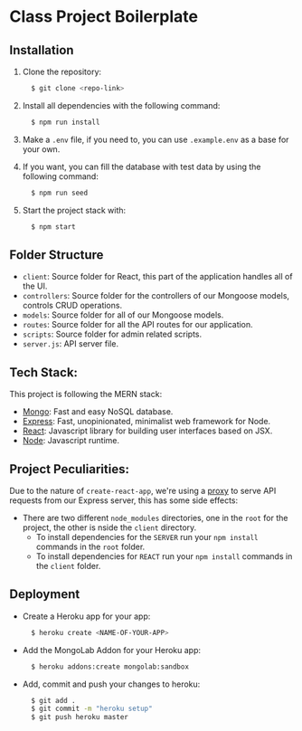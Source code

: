 # Class Project Boilerplate

## Installation

1. Clone the repository:
    ```bash
      $ git clone <repo-link>
    ```

2. Install all dependencies with the following command:
    ```bash
      $ npm run install
    ```

3. Make a `.env` file, if you need to, you can use `.example.env` as a base for your own.

4. If you want, you can fill the database with test data by using the following command:
    ```bash
      $ npm run seed
    ```

5. Start the project stack with:
    ```bash
      $ npm start
    ```

## Folder Structure

* `client`: Source folder for React, this part of the application handles all of the UI.
* `controllers`: Source folder for the controllers of our Mongoose models, controls CRUD operations.
* `models`: Source folder for all of our Mongoose models.
* `routes`: Source folder for all the API routes for our application.
* `scripts`: Source folder for admin related scripts.
* `server.js`: API server file.

## Tech Stack:

This project is following the MERN stack:

* [Mongo](https://www.mongodb.com/): Fast and easy NoSQL database.
* [Express](https://expressjs.com/): Fast, unopinionated, minimalist web framework for Node.
* [React](https://reactjs.org/): Javascript library for building user interfaces based on JSX.
* [Node](https://nodejs.org/en/): Javascript runtime.

## Project Peculiarities:

Due to the nature of `create-react-app`, we're using a [proxy](https://facebook.github.io/create-react-app/docs/proxying-api-requests-in-development) to
serve API requests from our Express server, this has some side effects:

* There are two different `node_modules` directories, one in the `root` for the project, the other is nside the `client` directory.
  * To install dependencies for the `SERVER` run your `npm install` commands in the `root` folder.
  * To install dependencies for `REACT` run your `npm install` commands in the `client` folder.

## Deployment

* Create a Heroku app for your app:
    ```bash
      $ heroku create <NAME-OF-YOUR-APP>
    ```

* Add the MongoLab Addon for your Heroku app:
    ```bash
      $ heroku addons:create mongolab:sandbox
    ```

* Add, commit and push your changes to heroku:
    ```bash
      $ git add .
      $ git commit -m "heroku setup"
      $ git push heroku master
    ```